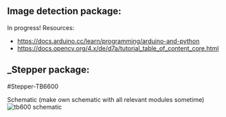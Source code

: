 ## Image detection package:
In progress!
Resources:
* https://docs.arduino.cc/learn/programming/arduino-and-python
* https://docs.opencv.org/4.x/de/d7a/tutorial_table_of_content_core.html

## _Stepper package:

#Stepper-TB6600

Schematic (make own schematic with all relevant modules sometime)
![tb600 schematic](https://user-images.githubusercontent.com/9832108/80222610-f90ebe80-85fb-11ea-96dc-08712a1996f7.png)
